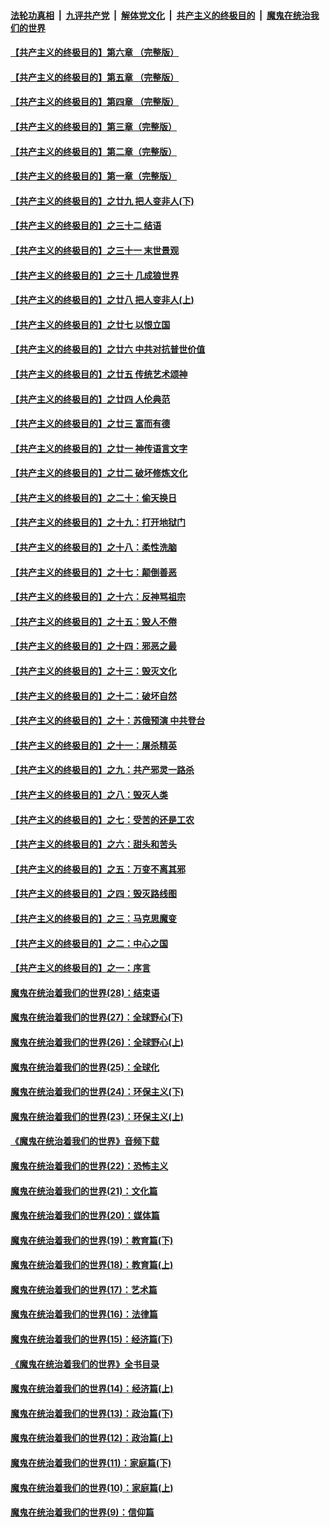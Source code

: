 ####  [法轮功真相](../../../../basic/blob/master/README.md?t=04071031) &nbsp;|&nbsp; [九评共产党](../../../../9ping.md/blob/master/README.md?t=04071031) &nbsp;|&nbsp; [解体党文化](../../../../jtdwh.md/blob/master/README.md?t=04071031)  &nbsp;|&nbsp; [共产主义的终极目的](../../../../gczydzjmd.md/blob/master/README.md?t=04071031) &nbsp;|&nbsp; [魔鬼在统治我们的世界](../../../../mgztzwmdsj.md/blob/master/README.md?t=04071031) 

#### [【共产主义的终极目的】第六章 （完整版）](../pages/nsc422/n11428913.md?t=04071031) 

#### [【共产主义的终极目的】第五章 （完整版）](../pages/nsc422/n11428912.md?t=04071031) 

#### [【共产主义的终极目的】第四章 （完整版）](../pages/nsc422/n11428907.md?t=04071031) 

#### [【共产主义的终极目的】第三章（完整版）](../pages/nsc422/n11428848.md?t=04071031) 

#### [【共产主义的终极目的】第二章（完整版）](../pages/nsc422/n11428831.md?t=04071031) 

#### [【共产主义的终极目的】第一章（完整版）](../pages/nsc422/n11417651.md?t=04071031) 

#### [【共产主义的终极目的】之廿九 把人变非人(下)](../pages/nsc422/n11344140.md?t=04071031) 

#### [【共产主义的终极目的】之三十二 结语](../pages/nsc422/n11360535.md?t=04071031) 

#### [【共产主义的终极目的】之三十一 末世景观](../pages/nsc422/n11351129.md?t=04071031) 

#### [【共产主义的终极目的】之三十 几成狼世界](../pages/nsc422/n11348280.md?t=04071031) 

#### [【共产主义的终极目的】之廿八 把人变非人(上)](../pages/nsc422/n11340492.md?t=04071031) 

#### [【共产主义的终极目的】之廿七 以恨立国](../pages/nsc422/n11336944.md?t=04071031) 

#### [【共产主义的终极目的】之廿六 中共对抗普世价值](../pages/nsc422/n11324785.md?t=04071031) 

#### [【共产主义的终极目的】之廿五 传统艺术颂神](../pages/nsc422/n11296396.md?t=04071031) 

#### [【共产主义的终极目的】之廿四 人伦典范](../pages/nsc422/n11296397.md?t=04071031) 

#### [【共产主义的终极目的】之廿三 富而有德](../pages/nsc422/n11283598.md?t=04071031) 

#### [【共产主义的终极目的】之廿一 神传语言文字](../pages/nsc422/n11263265.md?t=04071031) 

#### [【共产主义的终极目的】之廿二 破坏修炼文化](../pages/nsc422/n11245728.md?t=04071031) 

#### [【共产主义的终极目的】之二十：偷天换日](../pages/nsc422/n11238846.md?t=04071031) 

#### [【共产主义的终极目的】之十九：打开地狱门](../pages/nsc422/n11206376.md?t=04071031) 

#### [【共产主义的终极目的】之十八：柔性洗脑](../pages/nsc422/n11199994.md?t=04071031) 

#### [【共产主义的终极目的】之十七：颠倒善恶](../pages/nsc422/n11179782.md?t=04071031) 

#### [【共产主义的终极目的】之十六：反神骂祖宗](../pages/nsc422/n11166798.md?t=04071031) 

#### [【共产主义的终极目的】之十五：毁人不倦](../pages/nsc422/n11166792.md?t=04071031) 

#### [【共产主义的终极目的】之十四：邪恶之最](../pages/nsc422/n11150249.md?t=04071031) 

#### [【共产主义的终极目的】之十三：毁灭文化](../pages/nsc422/n11135227.md?t=04071031) 

#### [【共产主义的终极目的】之十二：破坏自然](../pages/nsc422/n11135214.md?t=04071031) 

#### [【共产主义的终极目的】之十：苏俄预演 中共登台](../pages/nsc422/n11118424.md?t=04071031) 

#### [【共产主义的终极目的】之十一：屠杀精英](../pages/nsc422/n11118442.md?t=04071031) 

#### [【共产主义的终极目的】之九：共产邪灵一路杀](../pages/nsc422/n11114139.md?t=04071031) 

#### [【共产主义的终极目的】之八：毁灭人类](../pages/nsc422/n11108503.md?t=04071031) 

#### [【共产主义的终极目的】之七：受苦的还是工农](../pages/nsc422/n11101809.md?t=04071031) 

#### [【共产主义的终极目的】之六：甜头和苦头](../pages/nsc422/n11096971.md?t=04071031) 

#### [【共产主义的终极目的】之五：万变不离其邪](../pages/nsc422/n11091285.md?t=04071031) 

#### [【共产主义的终极目的】之四：毁灭路线图](../pages/nsc422/n11086284.md?t=04071031) 

#### [【共产主义的终极目的】之三：马克思魔变](../pages/nsc422/n11061941.md?t=04071031) 

#### [【共产主义的终极目的】之二：中心之国](../pages/nsc422/n11047728.md?t=04071031) 

#### [【共产主义的终极目的】之一：序言](../pages/nsc422/n11086077.md?t=04071031) 

#### [魔鬼在统治着我们的世界(28)：结束语](../pages/nsc422/n10936246.md?t=04071031) 

#### [魔鬼在统治着我们的世界(27)：全球野心(下)](../pages/nsc422/n10928319.md?t=04071031) 

#### [魔鬼在统治着我们的世界(26)：全球野心(上)](../pages/nsc422/n10900318.md?t=04071031) 

#### [魔鬼在统治着我们的世界(25)：全球化](../pages/nsc422/n10788205.md?t=04071031) 

#### [魔鬼在统治着我们的世界(24)：环保主义(下)](../pages/nsc422/n10695307.md?t=04071031) 

#### [魔鬼在统治着我们的世界(23)：环保主义(上)](../pages/nsc422/n10688613.md?t=04071031) 

#### [《魔鬼在统治着我们的世界》音频下载](../pages/nsc422/n10635553.md?t=04071031) 

#### [魔鬼在统治着我们的世界(22)：恐怖主义](../pages/nsc422/n10614727.md?t=04071031) 

#### [魔鬼在统治着我们的世界(21)：文化篇](../pages/nsc422/n10597706.md?t=04071031) 

#### [魔鬼在统治着我们的世界(20)：媒体篇](../pages/nsc422/n10586579.md?t=04071031) 

#### [魔鬼在统治着我们的世界(19)：教育篇(下)](../pages/nsc422/n10564808.md?t=04071031) 

#### [魔鬼在统治着我们的世界(18)：教育篇(上)](../pages/nsc422/n10526970.md?t=04071031) 

#### [魔鬼在统治着我们的世界(17)：艺术篇](../pages/nsc422/n10499093.md?t=04071031) 

#### [魔鬼在统治着我们的世界(16)：法律篇](../pages/nsc422/n10485969.md?t=04071031) 

#### [魔鬼在统治着我们的世界(15)：经济篇(下)](../pages/nsc422/n10469975.md?t=04071031) 

#### [《魔鬼在统治着我们的世界》全书目录](../pages/nsc422/n10464261.md?t=04071031) 

#### [魔鬼在统治着我们的世界(14)：经济篇(上)](../pages/nsc422/n10457370.md?t=04071031) 

#### [魔鬼在统治着我们的世界(13)：政治篇(下)](../pages/nsc422/n10448270.md?t=04071031) 

#### [魔鬼在统治着我们的世界(12)：政治篇(上)](../pages/nsc422/n10444576.md?t=04071031) 

#### [魔鬼在统治着我们的世界(11)：家庭篇(下)](../pages/nsc422/n10440961.md?t=04071031) 

#### [魔鬼在统治着我们的世界(10)：家庭篇(上)](../pages/nsc422/n10435448.md?t=04071031) 

#### [魔鬼在统治着我们的世界(9)：信仰篇](../pages/nsc422/n10432159.md?t=04071031) 

